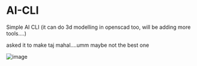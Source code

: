 # AI-CLI
Simple AI CLI (it can do 3d modelling in openscad too, will be adding more tools....)


asked it to make taj mahal....umm maybe not the best one

![image](https://github.com/user-attachments/assets/93e63ee7-f2fb-490f-8225-71cc24ac37af)

